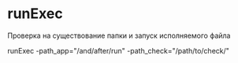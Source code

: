 # runExec
Проверка на существование папки и запуск исполняемого файла


runExec -path_app="/and/after/run" -path_check="/path/to/check/"

 

